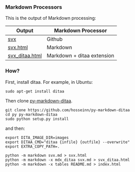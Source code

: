 ### Markdown Processors

This is the output of Markdown processing:

Output             | Markdown Processor
-------------------|---------------------------------------
[svx](svx.md)              | Github
[svx.html](https://hosseinn.github.io/svx.html)         | Markdown
[svx\_ditaa.html](https://hosseinn.github.io/svx_ditaa.html)   | Markdown + ditaa extension

### How?
First, install ditaa. For example, in Ubuntu:
```
sudo apt-get install ditaa
```
Then clone [py-markdown-ditaa](https://github.com/hosseinn/py-markdown-ditaa).

```
git clone https://github.com/hosseinn/py-markdown-ditaa
cd py py-markdown-ditaa
sudo python setup.py install
```

and then:

```
export DITA_IMAGE_DIR=images
export DITAA_CMD="ditaa {infile} {outfile} --overwrite"
export EXTRA_COPY_PATH=.

python -m markdown svx.md > svx.html
python -m markdown -x mdx_ditaa svx.md > svx_ditaa.html
python -m markdown -x tables README.md > index.html
```

